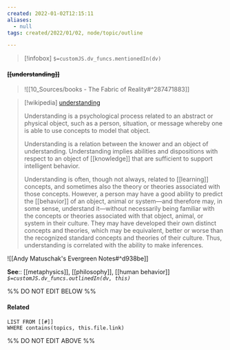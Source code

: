 ```yaml
---
created: 2022-01-02T12:15:11 
aliases:
  - null
tags: created/2022/01/02, node/topic/outline

---
```

> [!infobox]
`$=customJS.dv_funcs.mentionedIn(dv)`

#### <s class="topic-title">[[understanding]]</s>

> ![[10_Sources/books - The Fabric of Reality#^287471883]]

> [!wikipedia] [understanding](https://en.wikipedia.org/wiki/Understanding)
> 
> Understanding is a psychological process related to an abstract or physical object, such as a person, situation, or message whereby one is able to use concepts to model that object.
> 
> Understanding is a relation between the knower and an object of understanding. Understanding implies abilities and dispositions with respect to an object of [[knowledge]] that are sufficient to support intelligent behavior.
> 
> Understanding is often, though not always, related to [[learning]] concepts, and sometimes also the theory or theories associated with those concepts. However, a person may have a good ability to predict the [[behavior]] of an object, animal or system—and therefore may, in some sense, understand it—without necessarily being familiar with the concepts or theories associated with that object, animal, or system in their culture. They may have developed their own distinct concepts and theories, which may be equivalent, better or worse than the recognized standard concepts and theories of their culture. Thus, understanding is correlated with the ability to make inferences.
>

![[Andy Matuschak's Evergreen Notes#^d938be]]

**See**:: [[metaphysics]], [[philosophy]], [[human behavior]]
*`$=customJS.dv_funcs.outlinedIn(dv, this)`*

%% DO NOT EDIT BELOW %%
#### Related 
```dataview
LIST FROM [[#]]
WHERE contains(topics, this.file.link)
```
%% DO NOT EDIT ABOVE %%
